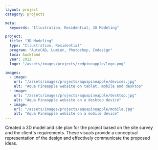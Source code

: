 ```yaml
---
layout: project
category: projects

meta:
  keywords: "Illustration, Residential, 3D Modeling"

project:
  title: "3D Modeling"
  type: "Illustration, Residential"
  program: "AutoCAD, Lumion, Photoshop, Indesign"
  loca: Auckland
  year: 2022
  logo: "/assets/images/projects/redpineapple/logo.png"

images:
  - image:
    url: "/assets/images/projects/aquapineapple/devices.jpg"
    alt: "Aqua Pineapple website on tablet, mobile and desktop"
  - image:
    url: "/assets/images/projects/aquapineapple/desktop.jpg"
    alt: "Aqua Pineapple website on a desktop device"
  - image:
    url: "/assets/images/projects/aquapineapple/mobile.jpg"
    alt: "Aqua Pineapple website on a mobile device"
---
```

<p>Created a 3D model and site plan for the project based on the site survey and the client's requirements. These visuals provide a conceptual representation of the design and effectively communicate the proposed ideas.</p>